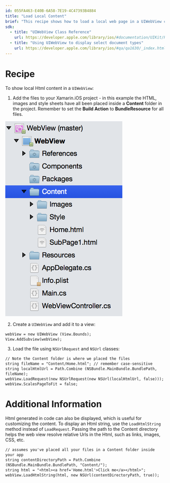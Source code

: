 ```yaml
---
id: 055FA463-E40B-6A58-7E19-4C47393B4884
title: "Load Local Content"
brief: "This recipe shows how to load a local web page in a UIWebView control."
sdk:
  - title: "UIWebView Class Reference" 
    url: https://developer.apple.com/library/ios/#documentation/UIKit/Reference/UIWebView_Class/Reference/Reference.html
  - title: "Using UIWebView to display select document types" 
    url: https://developer.apple.com/library/ios/#qa/qa1630/_index.html
---
```



# Recipe

To show local Html content in a `UIWebView`:

<ol start="1">
  <li>Add the files to your Xamarin.iOS project - in this example the HTML, images and style sheets
  have all been placed inside a <b>Content</b> folder in the project.
  Remember to set the <b>Build Action</b> to <b>BundleResource</b> for all files.
</li>
</ol>

![](Images/content-folder.png)

<ol start="2">
  <li>Create a <code>UIWebView</code> and add it to a view:</li>
</ol>


```
webView = new UIWebView (View.Bounds);
View.AddSubview(webView);
```

<ol start="3">
  <li>Load the file using <code>NSUrlRequest</code> and <code>NSUrl</code> classes:</li>
</ol>


```
// Note the Content folder is where we placed the files
string fileName = "Content/Home.html"; // remember case-sensitive
string localHtmlUrl = Path.Combine (NSBundle.MainBundle.BundlePath, fileName);
webView.LoadRequest(new NSUrlRequest(new NSUrl(localHtmlUrl, false)));
webView.ScalesPageToFit = false;
```


# Additional Information

Html generated in code can also be displayed, which is useful for customizing
the content. To display an Html string, use the `LoadHtmlString` method instead of
`LoadRequest`. Passing the path to the Content directory helps the web view
resolve relative Urls in the Html, such as links, images, CSS, etc.

```
// assumes you've placed all your files in a Content folder inside your app
string contentDirectoryPath = Path.Combine (NSBundle.MainBundle.BundlePath, "Content/");
string html = "<html><a href='Home.html'>Click me</a></html>";
webView.LoadHtmlString(html, new NSUrl(contentDirectoryPath, true));
```





 &nbsp;

